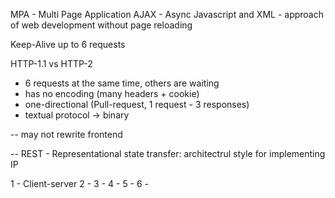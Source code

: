 MPA - Multi Page Application
AJAX - Async Javascript and XML - approach of web development without page reloading

Keep-Alive up to 6 requests

HTTP-1.1 vs HTTP-2
- 6 requests at the same time, others are waiting
- has no encoding (many headers + cookie)
- one-directional (Pull-request, 1 request - 3 responses)
- textual protocol -> binary

--
may not rewrite frontend

--
REST - Representational state transfer: architectrul style for implementing IP

1 - Client-server
2 - 
3 - 
4 - 
5 - 
6 - 

